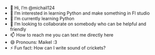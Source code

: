 - 👋 Hi, I’m @michail124
- 👀 I’m interested in learning Python and make something in Fl studio
- 🌱 I’m currently learning Python
- 💞️ I’m looking to collaborate on somebody who can be helpful and friendly
- 📫 How to reach me you can text me directly here
- 😄 Pronouns: Maikel :3
- ⚡ Fun fact: How can I write sound of crickets? 

<!---
michail124/michail124 is a ✨ special ✨ repository because its `README.md` (this file) appears on your GitHub profile.
You can click the Preview link to take a look at your changes.
--->
